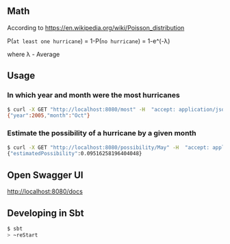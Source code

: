 ## Math
According to https://en.wikipedia.org/wiki/Poisson_distribution

P(`at least one hurricane`) = 1-P(`no hurricane`) = 1-e^(-λ)

where λ - Average

## Usage
### In which year and month were the most hurricanes
```sh
$ curl -X GET "http://localhost:8080/most" -H  "accept: application/json"
{"year":2005,"month":"Oct"}
```
### Estimate the possibility of a hurricane by a given month
```sh
$ curl -X GET "http://localhost:8080/possibility/May" -H  "accept: application/json"
{"estimatedPossibility":0.09516258196404048}
```

## Open Swagger UI
[http://localhost:8080/docs](http://localhost:8080/docs)

## Developing in Sbt
```sh
$ sbt
> ~reStart
```
